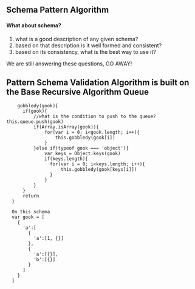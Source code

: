 ## Schema Pattern Algorithm

#### What about schema?
1. what is a good description of any given schema?
2. based on that description is it well formed and consistent?
3. based on its consistency, what is the best way to use it?

We are still answering these questions, GO AWAY!

## Pattern Schema Validation Algorithm is built on the Base Recursive Algorithm Queue
      
      
        gobbledy(gook){
          if(gook){
              //what is the condition to push to the queue? this.queue.push(gook)
              if(Array.isArray(gook)){
                  for(var i = 0; i<gook.length; i++){
                      this.gobbledy(gook[i])
                  }
              }else if(typeof gook === 'object'){
                  var keys = Object.keys(gook)
                  if(keys.length){
                    for(var i = 0; i<keys.length; i++){
                        this.gobbledy(gook[keys[i]])
                    }
                  }
              }
          }
          return
      }
      
      On this schema
      var gook = [
        {
          'a':[
            {
              'a':[1, {}]
            },
            {
              'a':[{}],
              'b':[{}]
            }
          ]
        }
      ]
